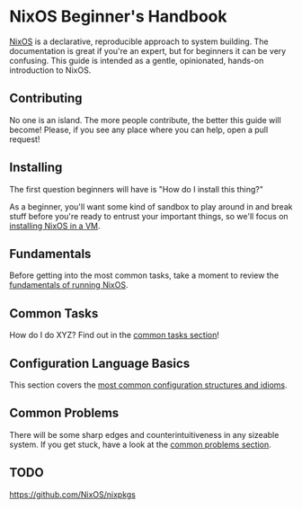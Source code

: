 NixOS Beginner's Handbook
=========================

[NixOS](https://nixos.org/) is a declarative, reproducible approach to system building. The documentation is great if you're an expert, but for beginners it can be very confusing. This guide is intended as a gentle, opinionated, hands-on introduction to NixOS.


Contributing
------------

No one is an island. The more people contribute, the better this guide will become! Please, if you see any place where you can help, open a pull request!


Installing
----------

The first question beginners will have is "How do I install this thing?"

As a beginner, you'll want some kind of sandbox to play around in and break stuff before you're ready to entrust your important things, so we'll focus on [installing NixOS in a VM](installing-vm.md).


Fundamentals
------------

Before getting into the most common tasks, take a moment to review the [fundamentals of running NixOS](fundamentals.md).


Common Tasks
------------

How do I do XYZ? Find out in the [common tasks section](common-tasks.md)!


Configuration Language Basics
-----------------------------

This section covers the [most common configuration structures and idioms](config-basics.md).


Common Problems
---------------

There will be some sharp edges and counterintuitiveness in any sizeable system. If you get stuck, have a look at the [common problems section](common-problems.md).

TODO
----

https://github.com/NixOS/nixpkgs
